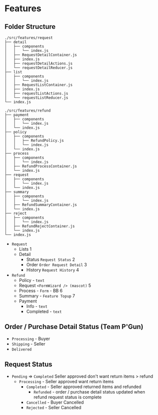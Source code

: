 # Features

## Folder Structure

```t
./src/features/request
├── detail
│   ├── components
│   │   └── index.js
│   ├── RequestDetailContainer.js
│   ├── index.js
│   ├── requestDetailActions.js
│   └── requestDetailReducer.js
├── list
│   ├── components
│   │   └── index.js
│   ├── RequestListContainer.js
│   ├── index.js
│   ├── requestListActions.js
│   └── requestListReducer.js
└── index.js
```

```t
./src/features/refund
├── payment
│   ├── components
│   │   └── index.js
│   └── index.js
├── policy
│   ├── components
│   │   ├── RefundPolicy.js
│   │   └── index.js
│   └── index.js
├── process
│   ├── components
│   │   └── index.js
│   ├── RefundProcessContainer.js
│   └── index.js
├── request
│   ├── components
│   │   └── index.js
│   └── index.js
├── summary
│   ├── components
│   │   └── index.js
│   ├── RefundSummaryContainer.js
│   └── index.js
├── reject
│   ├── components
│   │   └── index.js
│   ├── RefundRejectContainer.js
│   └── index.js
└── index.js
```

* `Request`
  * Lists 1
  * Detail
    * Status `Request Status` 2
    * Order `Order Request Detail` 3
    * History `Request History` 4
* `Refund`
  * Policy - `text`
  * Request `<FormWizard /> (mascot)` 5
  * Process - `Form` - BB 6
  * Summary - `Feature Topup` 7
  * Payment
    * Info - `text`
    * Completed - `text`


## Order / Purchase Detail Status (Team P'Gun)

* `Processing` - Buyer
* `Shipping` - Seller
* `Delivered`

## Request Status

* `Pending` => `Completed` Seller approved don't want return items > refund
  * `Processing` - Seller approved want return items
    * `Completed` - Seller approved returned items and refunded 
      * `Refunded` - order / purchase detail status updated when refund request status is complete
    * `Cancelled` - Buyer Cancelled
    * `Rejected` - Seller Cancelled
